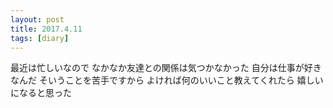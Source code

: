 ```yaml
---
layout: post
title: 2017.4.11
tags: [diary]
---
```


最近は忙しいなので
なかなか友達との関係は気つかなかった
自分は仕事が好きなんだ
そいうことを苦手ですから
よければ何のいいこと教えてくれたら
嬉しいになると思った
